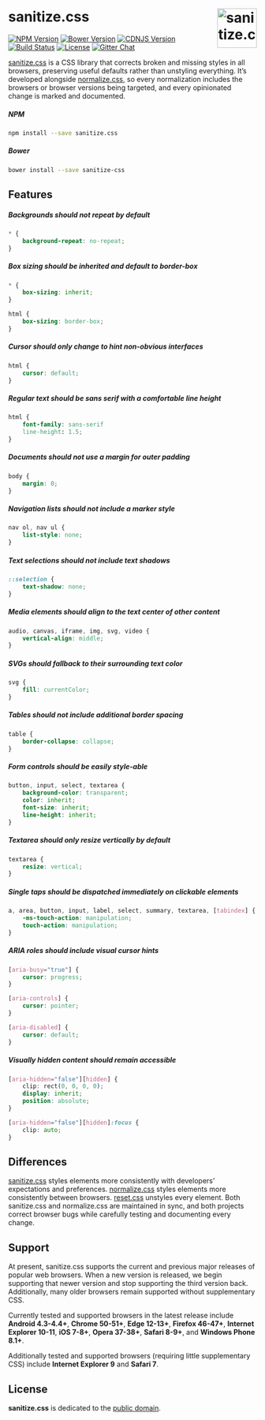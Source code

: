 # sanitize.css <a href="https://github.com/jonathantneal/sanitize.css"><img src="https://jonathantneal.github.io/sanitize.css/logo.svg" alt="sanitize.css logo" width="80" height="80" align="right"></a>

[![NPM Version][npm-img]][npm-url]
[![Bower Version][bow-img]][bow-url]
[![CDNJS Version][cdn-img]][cdn-url]
[![Build Status][cli-img]][cli-url]
[![License][lic-img]][lic-url]
[![Gitter Chat][git-img]][git-url]

[sanitize.css] is a CSS library that corrects broken and missing styles in all
browsers, preserving useful defaults rather than unstyling everything. It’s
developed alongside [normalize.css], so every normalization includes the
browsers or browser versions being targeted, and every opinionated change is
marked and documented.

##### NPM

```sh
npm install --save sanitize.css
```

##### Bower

```sh
bower install --save sanitize-css
```

## Features

##### Backgrounds should not repeat by default

```css
* {
	background-repeat: no-repeat;
}
```

##### Box sizing should be inherited and default to border-box

```css
* {
	box-sizing: inherit;
}

html {
	box-sizing: border-box;
}
```

##### Cursor should only change to hint non-obvious interfaces

```css
html {
	cursor: default;
}
```

##### Regular text should be sans serif with a comfortable line height

```css
html {
	font-family: sans-serif
	line-height: 1.5;
}
```

##### Documents should not use a margin for outer padding

```css
body {
	margin: 0;
}
```

##### Navigation lists should not include a marker style

```css
nav ol, nav ul {
	list-style: none;
}
```

##### Text selections should not include text shadows

```css
::selection {
	text-shadow: none;
}
```

##### Media elements should align to the text center of other content

```css
audio, canvas, iframe, img, svg, video {
	vertical-align: middle;
}
```

##### SVGs should fallback to their surrounding text color

```css
svg {
	fill: currentColor;
}
```

##### Tables should not include additional border spacing

```css
table {
	border-collapse: collapse;
}
```

##### Form controls should be easily style-able

```css
button, input, select, textarea {
	background-color: transparent;
	color: inherit;
	font-size: inherit;
	line-height: inherit;
}
```

##### Textarea should only resize vertically by default

```css
textarea {
	resize: vertical;
}
```

##### Single taps should be dispatched immediately on clickable elements

```css
a, area, button, input, label, select, summary, textarea, [tabindex] {
	-ms-touch-action: manipulation;
	touch-action: manipulation;
}
```

##### ARIA roles should include visual cursor hints

```css
[aria-busy="true"] {
	cursor: progress;
}

[aria-controls] {
	cursor: pointer;
}

[aria-disabled] {
	cursor: default;
}
```

##### Visually hidden content should remain accessible

```css
[aria-hidden="false"][hidden] {
	clip: rect(0, 0, 0, 0);
	display: inherit;
	position: absolute;
}

[aria-hidden="false"][hidden]:focus {
	clip: auto;
}
```

## Differences

[sanitize.css] styles elements more consistently with developers’ expectations
and preferences. [normalize.css] styles elements more consistently between
browsers. [reset.css] unstyles every element. Both sanitize.css and
normalize.css are maintained in sync, and both projects correct browser bugs
while carefully testing and documenting every change.

## Support

At present, sanitize.css supports the current and previous major releases of
popular web browsers. When a new version is released, we begin supporting that
newer version and stop supporting the third version back. Additionally, many
older browsers remain supported without supplementary CSS.

Currently tested and supported browsers in the latest release include
**Android 4.3-4.4+**, **Chrome 50-51+**, **Edge 12-13+**, **Firefox 46-47+**,
**Internet Explorer 10-11**, **iOS 7-8+**, **Opera 37-38+**, **Safari 8-9+**,
and **Windows Phone 8.1+**.

Additionally tested and supported browsers (requiring little supplementary CSS)
include **Internet Explorer 9** and **Safari 7**.

## License

**sanitize.css** is dedicated to the [public domain](LICENSE.md).

[bow-img]: https://img.shields.io/bower/v/sanitize-css.svg
[bow-url]: https://libraries.io/bower/sanitize-css
[cdn-img]: https://img.shields.io/cdnjs/v/10up-sanitize.css.svg
[cdn-url]: https://cdnjs.com/libraries/10up-sanitize.css
[cli-img]: https://img.shields.io/travis/jonathantneal/sanitize.css.svg
[cli-url]: https://travis-ci.org/jonathantneal/sanitize.css
[git-img]: https://img.shields.io/badge/chat-gitter-blue.svg
[git-url]: https://gitter.im/jonathantneal/sanitize.css
[lic-img]: https://img.shields.io/npm/l/sanitize.css.svg
[lic-url]: LICENSE.md
[npm-img]: https://img.shields.io/npm/v/sanitize.css.svg
[npm-url]: https://www.npmjs.com/package/sanitize.css

[normalize.css]: https://github.com/necolas/normalize.css
[reset.css]: http://meyerweb.com/eric/tools/css/reset/
[sanitize.css]: https://github.com/jonathantneal/sanitize.css
